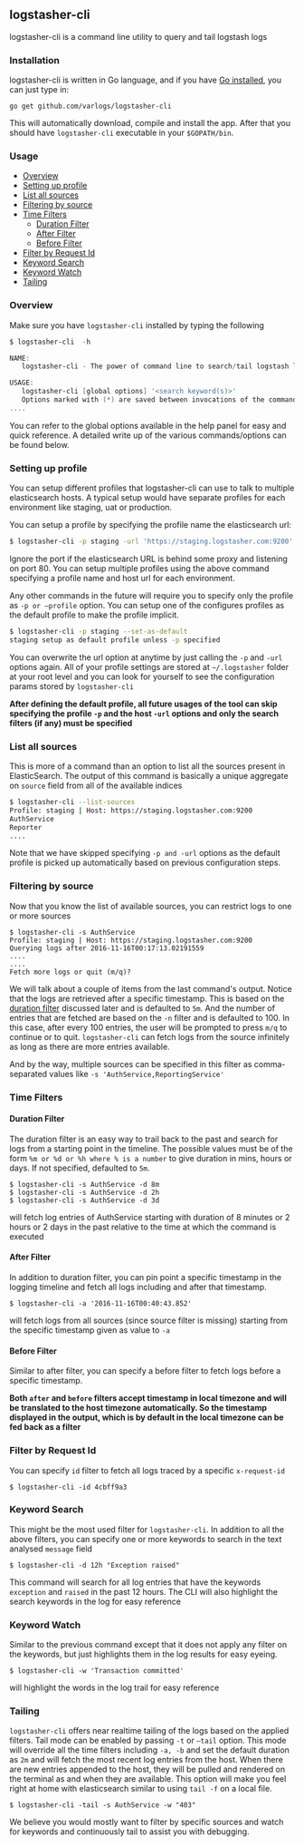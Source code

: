 ## logstasher-cli

logstasher-cli is a command line utility to query and tail logstash logs

### Installation

logstasher-cli is written in Go language, and if you have [Go installed](https://golang.org/doc/install#install), you can just type in:

`go get github.com/varlogs/logstasher-cli`

This will automatically download, compile and install the app.
After that you should have `logstasher-cli` executable in your `$GOPATH/bin`.	

### Usage

- [Overview](#overview)
- [Setting up profile](#setting-up-profile)
- [List all sources](#list-all-sources)
- [Filtering by source](#filtering-by-source)
- [Time Filters](#time-filters)
  - [Duration Filter](#duration-filter)
  - [After Filter](#after-filter)
  - [Before Filter](#before-filter)
- [Filter by Request Id](#filter-by-request-id)
- [Keyword Search](#keyword-search)
- [Keyword Watch](#keyword-watch)
- [Tailing](#tailing)



### Overview

Make sure you have `logstasher-cli` installed by typing the following

```powershell
$ logstasher-cli  -h

NAME:
   logstasher-cli - The power of command line to search/tail logstash logs

USAGE:
   logstasher-cli [global options] '<search keyword(s)>'
   Options marked with (*) are saved between invocations of the command. Each time you specify an option marked with (*) previously stored settings are erased.
....
```

You can refer to the global options available in the help panel for easy and quick reference. A detailed write up of the various commands/options can be found below.

### Setting up profile

You can setup different profiles that logstasher-cli can use to talk to multiple elasticsearch hosts. A typical setup would have separate profiles for each environment like staging, uat or production.

You can setup a profile by specifying the profile name the elasticsearch url:

```bash
$ logstasher-cli -p staging -url 'https://staging.logstasher.com:9200'
```

Ignore the port if the elasticsearch URL is behind some proxy and listening on port 80. You can setup multiple profiles using the above command specifying a profile name and host url for each environment.

Any other commands in the future will require you to specify only the profile as `-p or —profile` option. You can setup one of the configures profiles as the default profile to make the profile implicit.

```bash
$ logstasher-cli -p staging --set-as-default
staging setup as default profile unless -p specified
```

You can overwrite the url option at anytime by just calling the `-p` and `-url` options again. All of your profile settings are stored at `~/.logstasher` folder at your root level and you can look for yourself to see the configuration params stored by `logstasher-cli`

**After defining the default profile, all future usages of the tool can skip specifying the profile `-p` and the host  `-url` options and only the search filters (if any) must be specified**

### List all sources

This is more of a command than an option to list all the sources present in ElasticSearch. The output of this command is basically a unique aggregate on `source` field from all of the available indices

```bash
$ logstasher-cli --list-sources
Profile: staging | Host: https://staging.logstasher.com:9200
AuthService
Reporter
....
```

Note that we have skipped specifying `-p and -url` options as the default profile is picked up automatically based on previous configuration steps.

### Filtering by source

Now that you know the list of available sources, you can restrict logs to one or more sources

``` shell
$ logstasher-cli -s AuthService
Profile: staging | Host: https://staging.logstasher.com:9200
Querying logs after 2016-11-16T00:17:13.02191559
....
....
Fetch more logs or quit (m/q)?
```

We will talk about a couple of items from the last command's output. Notice that the logs are retrieved after a specific timestamp. This is based on the [duration filter](#duration-filter) discussed later and is defaulted to `5m`. And the number of entries that are fetched are based on the `-n` filter and is defaulted to 100. In this case, after every 100 entries, the user will be prompted to press `m/q` to continue or to quit. `logstasher-cli` can fetch logs from the source infinitely as long as there are more entries available.

And by the way, multiple sources can be specified in this filter as comma-separated values like `-s 'AuthService,ReportingService'`

### Time Filters

#### Duration Filter

The duration filter is an easy way to trail back to the past and search for logs from a starting point in the timeline. The possible values must be of the form `%m or %d or %h where % is a number` to give duration in mins, hours or days. If not specified, defaulted to `5m`. 

```shell
$ logstasher-cli -s AuthService -d 8m
$ logstasher-cli -s AuthService -d 2h
$ logstasher-cli -s AuthService -d 3d
```

will fetch log entries of AuthService starting with duration of  8 minutes or 2 hours or 2 days in the past relative to the time at which the command is executed

#### After Filter

In addition to duration filter, you can pin point a specific timestamp in the logging timeline and fetch all logs including and after that timestamp.

``` shell
$ logstasher-cli -a '2016-11-16T00:40:43.852'
```

will fetch logs from all sources (since source filter is missing) starting from the specific timestamp given as value to  `-a`

#### Before Filter

Similar to after filter, you can specify a before filter to fetch logs before a specific timestamp. 

**Both `after` and `before` filters accept timestamp in local timezone and will be translated to the host timezone automatically. So the timestamp displayed in the output, which is by default in the local timezone can be fed back as a filter**

### Filter by Request Id

You can specify `id` filter to fetch all logs traced by a specific `x-request-id`

```shell
$ logstasher-cli -id 4cbff9a3
```

### Keyword Search

This might be the most used filter for `logstasher-cli`. In addition to all the above filters, you can specify one or more keywords to search in the text analysed `message` field

``` shell
$ logstasher-cli -d 12h "Exception raised"
```

This command will search for all log entries that have the keywords `exception` and `raised` in the past 12 hours. The CLI will also highlight the search keywords in the log for easy reference

### Keyword Watch

Similar to the previous command except that it does not apply any filter on the keywords, but just highlights them in the log results for easy eyeing.

``` shell
$ logstasher-cli -w 'Transaction committed'
```

will highlight the words in the log trail for easy reference

### Tailing

`logstasher-cli` offers near realtime tailing of the logs based on the applied filters. Tail mode can be enabled by passing `-t` or `—tail` option. This mode will override all the time filters including `-a, -b` and set the default duration as `2m` and will fetch the most recent log entries from the host. When there are new entries appended to the host, they will be pulled and rendered on the terminal as and when they are available. This option will make you feel right at home with elasticsearch similar to using `tail -f` on a local file.

``` shell
$ logstasher-cli -tail -s AuthService -w "403"
```

We believe you would mostly want to filter by specific sources and watch for keywords and continuously tail to assist you with debugging.

